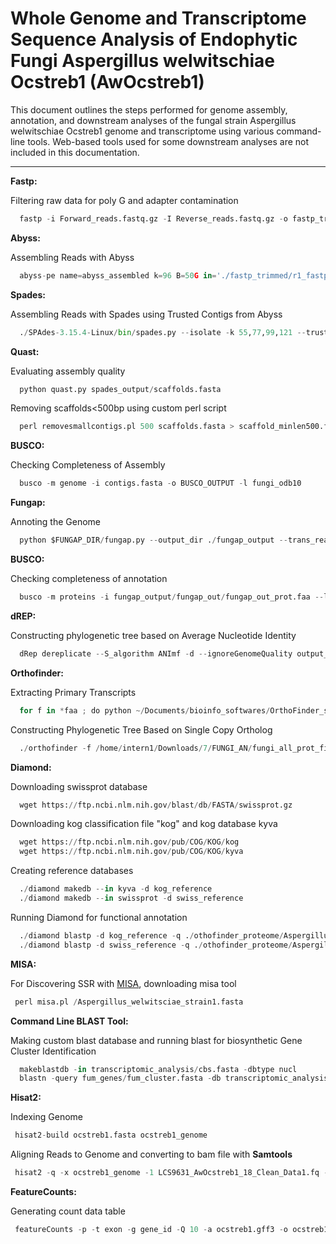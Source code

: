 # Whole Genome and Transcriptome Sequence Analysis of Endophytic Fungi Aspergillus welwitschiae Ocstreb1 (AwOcstreb1)

This document outlines the steps performed for genome assembly, annotation, and downstream analyses of the fungal strain Aspergillus welwitschiae Ocstreb1 genome and transcriptome using various command-line tools. Web-based tools used for some downstream analyses are not included in this documentation.

---

**Fastp:** 

Filtering raw data for poly G and adapter contamination

````python
  fastp -i Forward_reads.fastq.gz -I Reverse_reads.fastq.gz -o fastp_trimmed/r1_fastp_trimmed -O fastp_trimmed/r2_fastp_trimmed --detect_adapter_for_pe --trim_poly_g
  ````
**Abyss:** 

Assembling Reads with Abyss

````python
  abyss-pe name=abyss_assembled k=96 B=50G in='./fastp_trimmed/r1_fastp_trimmed.fq ./fastp_trimmed/r2_fastp_trimmed.fq'
  ````
**Spades:** 

Assembling Reads with Spades using Trusted Contigs from Abyss

````python
  ./SPAdes-3.15.4-Linux/bin/spades.py --isolate -k 55,77,99,121 --trusted-contigs ./abyss_assembled-contigs.fa -1 ./fastp_trimmed/r1_fastp_trimmed.fq -2 ./fastp_trimmed/r2_fastp_trimmed.fq -o ./spades_output
  ````
**Quast:** 

Evaluating assembly quality

````python
  python quast.py spades_output/scaffolds.fasta
  ````
Removing scaffolds<500bp using custom perl script

````python
  perl removesmallcontigs.pl 500 scaffolds.fasta > scaffold_minlen500.fasta
  ````

**BUSCO:** 

Checking Completeness of Assembly 

````python
  busco -m genome -i contigs.fasta -o BUSCO_OUTPUT -l fungi_odb10
  ````

**Fungap:** 

Annoting the Genome

````python
  python $FUNGAP_DIR/fungap.py --output_dir ./fungap_output --trans_read_1 fungi_rnaseq_1.fq.gz --trans_read_2 fungi_rnaseq_2.fq.gz --genome_assembly ./fungap_on_scaffolds_min500/scaffolds_minlen500.fasta --augustus_species aspergillus_fumigatus --busco_dataset ascomycota_odb10 --sister_proteome ./fungap_on_scaffolds_min500/prot_db.faa --num_cores 30
  ````
**BUSCO:** 

Checking completeness of annotation

````python
  busco -m proteins -i fungap_output/fungap_out/fungap_out_prot.faa --lineage_dataset ascomycota_odb10 --out busco_on_fungap_result
  ````
**dREP:** 

Constructing phylogenetic tree based on Average Nucleotide Identity

````python
  dRep dereplicate --S_algorithm ANImf -d --ignoreGenomeQuality output_folder_name -g *
  ````
**Orthofinder:** 

Extracting Primary Transcripts

````python
  for f in *faa ; do python ~/Documents/bioinfo_softwares/OrthoFinder_source/tools/primary_transcript.py $f ; done
  ````
Constructing Phylogenetic Tree Based on Single Copy Ortholog

````python
  ./orthofinder -f /home/intern1/Downloads/7/FUNGI_AN/fungi_all_prot_file_aspergillus_niger_related_strains/drep_result/data/prodigal/primary_transcripts/
  ````
**Diamond:** 

Downloading swissprot database 

````python
  wget https://ftp.ncbi.nlm.nih.gov/blast/db/FASTA/swissprot.gz 
  ````
Downloading kog classification file "kog" and kog database kyva 

````python
  wget https://ftp.ncbi.nlm.nih.gov/pub/COG/KOG/kog 
  wget https://ftp.ncbi.nlm.nih.gov/pub/COG/KOG/kyva
````
Creating reference databases

````python
  ./diamond makedb --in kyva -d kog_reference
  ./diamond makedb --in swissprot -d swiss_reference
````
Running Diamond for functional annotation

````python
  ./diamond blastp -d kog_reference -q ./othofinder_proteome/Aspergillus_welwitschiae_ocstreb1.faa --outfmt 6 qseqid sseqid --max-target-seqs 1 --very-sensitive | sort -u > kyva_best_hit.txt
  ./diamond blastp -d swiss_reference -q ./othofinder_proteome/Aspergillus_welwitschiae_ocstreb1.faa --outfmt 6 qseqid sseqid --max-target-seqs 1 --very-sensitive | sort -u > swissprot_best_hit.txt
````
**MISA:** 

For Discovering SSR with [MISA](https://webblast.ipk-gatersleben.de/misa/misa_sourcecode_25082020.zip), downloading misa tool

````python
 perl misa.pl /Aspergillus_welwitsciae_strain1.fasta
````
**Command Line BLAST Tool:**

Making custom blast database and running blast for biosynthetic Gene Cluster Identification 

````python
  makeblastdb -in transcriptomic_analysis/cbs.fasta -dbtype nucl
  blastn -query fum_genes/fum_cluster.fasta -db transcriptomic_analysis/ocstreb1.fasta -out fum_cluster_ocstreb1
````
**Hisat2:**

Indexing Genome

````python
 hisat2-build ocstreb1.fasta ocstreb1_genome
````
Aligning Reads to Genome and converting to bam file with **Samtools**

````python
 hisat2 -q -x ocstreb1_genome -1 LCS9631_AwOcstreb1_18_Clean_Data1.fq -2 LCS9631_AwOcstreb1_18_Clean_Data2.fq | samtools sort -o ocstreb1.bam
````
**FeatureCounts:**

Generating count data table 

````python
 featureCounts -p -t exon -g gene_id -Q 10 -a ocstreb1.gff3 -o ocstreb1.fcount.txt ocstreb1.bam
````
